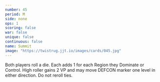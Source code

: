```yaml
---
number: 45
period: M
side: none
ops: 1
scoring: false
war: false
unique: false
continuous: false
name: Summit
image: "https://twistrug.jjt.io/images/cards/045.jpg"
---
```

Both players roll a die. Each adds 1 for each Region they Dominate or Control. High roller gains 2 VP and may move DEFCON marker one level in either direction. Do not reroll ties.
